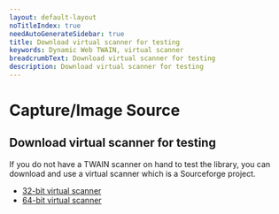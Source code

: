 ```yaml
---
layout: default-layout
noTitleIndex: true
needAutoGenerateSidebar: true
title: Download virtual scanner for testing
keywords: Dynamic Web TWAIN, virtual scanner
breadcrumbText: Download virtual scanner for testing
description: Download virtual scanner for testing
---
```


# Capture/Image Source

## Download virtual scanner for testing

If you do not have a TWAIN scanner on hand to test the library, you can download and use a virtual scanner which is a Sourceforge project.

- [32-bit virtual scanner](https://www.dynamsoft.com/download/TWAIN/twainds.win32.installer.2.1.3.msi)
- [64-bit virtual scanner](https://www.dynamsoft.com/download/TWAIN/twainds.win64.installer.2.1.3.msi)
